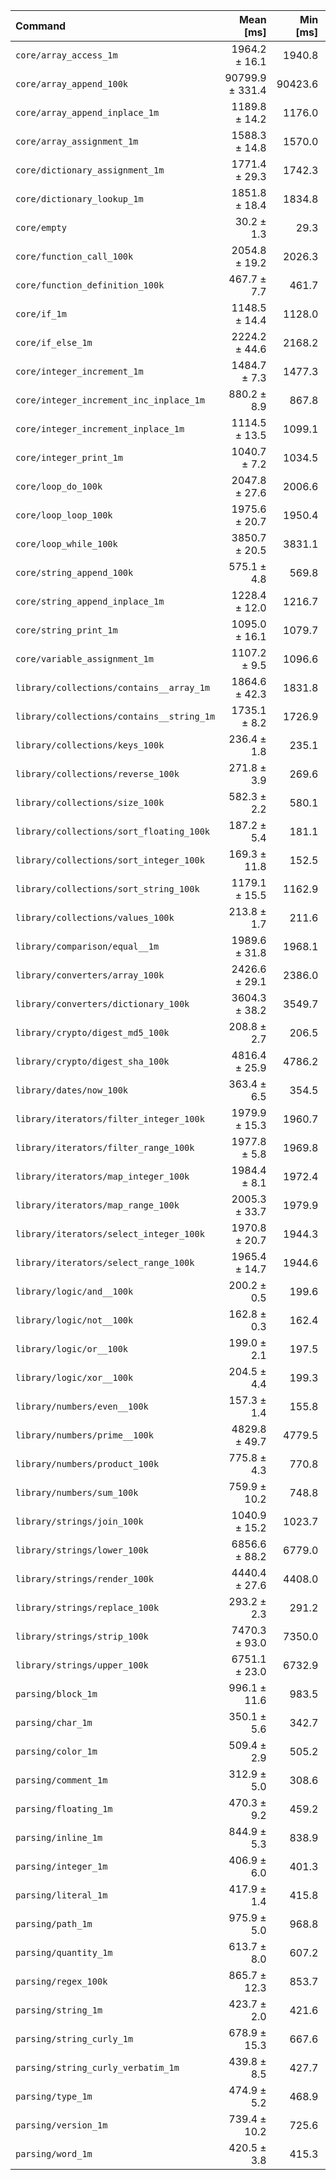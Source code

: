 | Command | Mean [ms] | Min [ms] | Max [ms] |
|:---|---:|---:|---:|
| `core/array_access_1m` | 1964.2 ± 16.1 | 1940.8 | 1978.0 | 64.94 ± 2.87 |
| `core/array_append_100k` | 90799.9 ± 331.4 | 90423.6 | 91209.8 | 3001.98 ± 130.68 |
| `core/array_append_inplace_1m` | 1189.8 ± 14.2 | 1176.0 | 1209.7 | 39.34 ± 1.77 |
| `core/array_assignment_1m` | 1588.3 ± 14.8 | 1570.0 | 1601.3 | 52.51 ± 2.33 |
| `core/dictionary_assignment_1m` | 1771.4 ± 29.3 | 1742.3 | 1810.9 | 58.57 ± 2.72 |
| `core/dictionary_lookup_1m` | 1851.8 ± 18.4 | 1834.8 | 1876.3 | 61.22 ± 2.72 |
| `core/empty` | 30.2 ± 1.3 | 29.3 | 32.2 |
| `core/function_call_100k` | 2054.8 ± 19.2 | 2026.3 | 2067.4 | 67.94 ± 3.01 |
| `core/function_definition_100k` | 467.7 ± 7.7 | 461.7 | 478.4 | 15.46 ± 0.72 |
| `core/if_1m` | 1148.5 ± 14.4 | 1128.0 | 1159.2 | 37.97 ± 1.71 |
| `core/if_else_1m` | 2224.2 ± 44.6 | 2168.2 | 2263.0 | 73.54 ± 3.51 |
| `core/integer_increment_1m` | 1484.7 ± 7.3 | 1477.3 | 1491.9 | 49.08 ± 2.14 |
| `core/integer_increment_inc_inplace_1m` | 880.2 ± 8.9 | 867.8 | 887.6 | 29.10 ± 1.30 |
| `core/integer_increment_inplace_1m` | 1114.5 ± 13.5 | 1099.1 | 1129.1 | 36.85 ± 1.66 |
| `core/integer_print_1m` | 1040.7 ± 7.2 | 1034.5 | 1050.8 | 34.41 ± 1.51 |
| `core/loop_do_100k` | 2047.8 ± 27.6 | 2006.6 | 2065.2 | 67.70 ± 3.08 |
| `core/loop_loop_100k` | 1975.6 ± 20.7 | 1950.4 | 1993.7 | 65.32 ± 2.92 |
| `core/loop_while_100k` | 3850.7 ± 20.5 | 3831.1 | 3874.6 | 127.31 ± 5.56 |
| `core/string_append_100k` | 575.1 ± 4.8 | 569.8 | 579.6 | 19.01 ± 0.84 |
| `core/string_append_inplace_1m` | 1228.4 ± 12.0 | 1216.7 | 1242.1 | 40.61 ± 1.81 |
| `core/string_print_1m` | 1095.0 ± 16.1 | 1079.7 | 1112.7 | 36.20 ± 1.66 |
| `core/variable_assignment_1m` | 1107.2 ± 9.5 | 1096.6 | 1119.6 | 36.61 ± 1.62 |
| `library/collections/contains__array_1m` | 1864.6 ± 42.3 | 1831.8 | 1921.1 | 61.65 ± 3.02 |
| `library/collections/contains__string_1m` | 1735.1 ± 8.2 | 1726.9 | 1746.1 | 57.36 ± 2.50 |
| `library/collections/keys_100k` | 236.4 ± 1.8 | 235.1 | 239.0 | 7.81 ± 0.34 |
| `library/collections/reverse_100k` | 271.8 ± 3.9 | 269.6 | 277.6 | 8.99 ± 0.41 |
| `library/collections/size_100k` | 582.3 ± 2.2 | 580.1 | 585.3 | 19.25 ± 0.84 |
| `library/collections/sort_floating_100k` | 187.2 ± 5.4 | 181.1 | 192.1 | 6.19 ± 0.32 |
| `library/collections/sort_integer_100k` | 169.3 ± 11.8 | 152.5 | 179.2 | 5.60 ± 0.46 |
| `library/collections/sort_string_100k` | 1179.1 ± 15.5 | 1162.9 | 1199.5 | 38.98 ± 1.77 |
| `library/collections/values_100k` | 213.8 ± 1.7 | 211.6 | 215.2 | 7.07 ± 0.31 |
| `library/comparison/equal__1m` | 1989.6 ± 31.8 | 1968.1 | 2037.0 | 65.78 ± 3.04 |
| `library/converters/array_100k` | 2426.6 ± 29.1 | 2386.0 | 2452.8 | 80.23 ± 3.61 |
| `library/converters/dictionary_100k` | 3604.3 ± 38.2 | 3549.7 | 3638.7 | 119.16 ± 5.32 |
| `library/crypto/digest_md5_100k` | 208.8 ± 2.7 | 206.5 | 212.7 | 6.90 ± 0.31 |
| `library/crypto/digest_sha_100k` | 4816.4 ± 25.9 | 4786.2 | 4848.7 | 159.24 ± 6.96 |
| `library/dates/now_100k` | 363.4 ± 6.5 | 354.5 | 369.3 | 12.01 ± 0.56 |
| `library/iterators/filter_integer_100k` | 1979.9 ± 15.3 | 1960.7 | 1993.7 | 65.46 ± 2.88 |
| `library/iterators/filter_range_100k` | 1977.8 ± 5.8 | 1969.8 | 1983.8 | 65.39 ± 2.84 |
| `library/iterators/map_integer_100k` | 1984.4 ± 8.1 | 1972.4 | 1990.3 | 65.61 ± 2.86 |
| `library/iterators/map_range_100k` | 2005.3 ± 33.7 | 1979.9 | 2054.5 | 66.30 ± 3.08 |
| `library/iterators/select_integer_100k` | 1970.8 ± 20.7 | 1944.3 | 1991.3 | 65.16 ± 2.91 |
| `library/iterators/select_range_100k` | 1965.4 ± 14.7 | 1944.6 | 1979.6 | 64.98 ± 2.86 |
| `library/logic/and__100k` | 200.2 ± 0.5 | 199.6 | 200.8 | 6.62 ± 0.29 |
| `library/logic/not__100k` | 162.8 ± 0.3 | 162.4 | 163.1 | 5.38 ± 0.23 |
| `library/logic/or__100k` | 199.0 ± 2.1 | 197.5 | 202.1 | 6.58 ± 0.29 |
| `library/logic/xor__100k` | 204.5 ± 4.4 | 199.3 | 209.9 | 6.76 ± 0.33 |
| `library/numbers/even__100k` | 157.3 ± 1.4 | 155.8 | 159.1 | 5.20 ± 0.23 |
| `library/numbers/prime__100k` | 4829.8 ± 49.7 | 4779.5 | 4887.9 | 159.68 ± 7.12 |
| `library/numbers/product_100k` | 775.8 ± 4.3 | 770.8 | 781.3 | 25.65 ± 1.12 |
| `library/numbers/sum_100k` | 759.9 ± 10.2 | 748.8 | 771.3 | 25.12 ± 1.14 |
| `library/strings/join_100k` | 1040.9 ± 15.2 | 1023.7 | 1059.7 | 34.41 ± 1.57 |
| `library/strings/lower_100k` | 6856.6 ± 88.2 | 6779.0 | 6978.7 | 226.69 ± 10.26 |
| `library/strings/render_100k` | 4440.4 ± 27.6 | 4408.0 | 4475.4 | 146.81 ± 6.43 |
| `library/strings/replace_100k` | 293.2 ± 2.3 | 291.2 | 296.5 | 9.69 ± 0.43 |
| `library/strings/strip_100k` | 7470.3 ± 93.0 | 7350.0 | 7572.5 | 246.98 ± 11.15 |
| `library/strings/upper_100k` | 6751.1 ± 23.0 | 6732.9 | 6781.0 | 223.20 ± 9.71 |
| `parsing/block_1m` | 996.1 ± 11.6 | 983.5 | 1010.2 | 32.93 ± 1.48 |
| `parsing/char_1m` | 350.1 ± 5.6 | 342.7 | 354.7 | 11.57 ± 0.53 |
| `parsing/color_1m` | 509.4 ± 2.9 | 505.2 | 511.5 | 16.84 ± 0.74 |
| `parsing/comment_1m` | 312.9 ± 5.0 | 308.6 | 320.0 | 10.35 ± 0.48 |
| `parsing/floating_1m` | 470.3 ± 9.2 | 459.2 | 480.7 | 15.55 ± 0.74 |
| `parsing/inline_1m` | 844.9 ± 5.3 | 838.9 | 851.6 | 27.93 ± 1.22 |
| `parsing/integer_1m` | 406.9 ± 6.0 | 401.3 | 412.9 | 13.45 ± 0.62 |
| `parsing/literal_1m` | 417.9 ± 1.4 | 415.8 | 418.7 | 13.82 ± 0.60 |
| `parsing/path_1m` | 975.9 ± 5.0 | 968.8 | 979.7 | 32.26 ± 1.41 |
| `parsing/quantity_1m` | 613.7 ± 8.0 | 607.2 | 624.2 | 20.29 ± 0.92 |
| `parsing/regex_100k` | 865.7 ± 12.3 | 853.7 | 877.3 | 28.62 ± 1.31 |
| `parsing/string_1m` | 423.7 ± 2.0 | 421.6 | 426.1 | 14.01 ± 0.61 |
| `parsing/string_curly_1m` | 678.9 ± 15.3 | 667.6 | 700.2 | 22.44 ± 1.10 |
| `parsing/string_curly_verbatim_1m` | 439.8 ± 8.5 | 427.7 | 447.1 | 14.54 ± 0.69 |
| `parsing/type_1m` | 474.9 ± 5.2 | 468.9 | 481.6 | 15.70 ± 0.70 |
| `parsing/version_1m` | 739.4 ± 10.2 | 725.6 | 748.6 | 24.44 ± 1.11 |
| `parsing/word_1m` | 420.5 ± 3.8 | 415.3 | 423.7 | 13.90 ± 0.62 |
